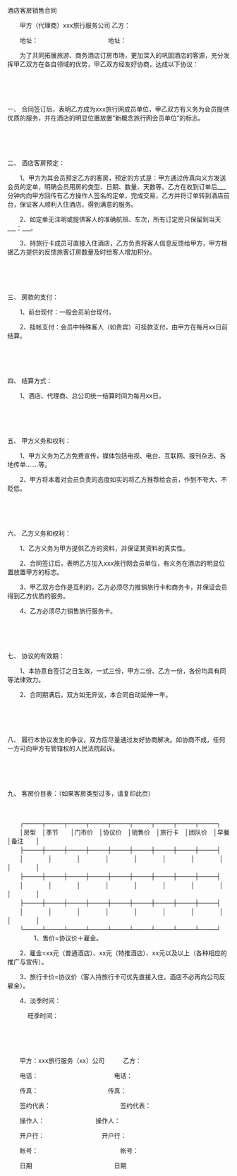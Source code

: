 



酒店客房销售合同



 

　　甲方（代理商）xxx旅行服务公司 乙方：

　　地址：　　　　　　　　　　　 地址：　　

　　为了共同拓展旅游、商务酒店订房市场，更加深入的巩固酒店的客源，充分发挥甲乙双方在各自领域的优势，甲乙双方经友好协商，达成以下协议：

　　

　　

一、
合同签订后，表明乙方成为xxx旅行网成员单位，甲乙双方有义务为会员提供优质的服务，并在酒店的明显位置放置“新概念旅行网会员单位”的标志。

　　

　　

二、
酒店客房预定：

　　1、甲方为其会员预定乙方的客房，预定的方式是：甲方通过传真向义方发送会员的定单，明确会员用房的类型、日期、数量、天数等。乙方在收到订单后___分钟内向甲方回传有乙方操作人签名的定单，完成交易，乙方并将订单转到酒店前台，保证客人顺利入住酒店，得到满意的服务。

　　2、如定单无注明或提供客人的准确航班、车次，所有订定房只保留到当天___：___。

　　3、持旅行卡成员可直接入住酒店，乙方负责将客人信息反馈给甲方，甲方根据乙方提供的反馈旅客订房数量及时给客人增加积分。

　　

　　

三、
房款的支付：

　　1、前台现付：一般会员前台现付。

　　2、挂帐支付：会员中特殊客人（如贵宾）可挂款支付，由甲方在每月xx日前结算。

　　

　　

四、
结算方式：

　　1、酒店、代理商、总公司统一结算时间为每月xx日。

　　

　　

五、
甲方义务和权利：

　　1、甲方义务为乙方免费宣传，媒体包括电视、电台、互联网、报刊杂志、各地传单…….等。

　　2、甲方将本着对会员负责的态度如实的将乙方推荐给会员，作到不夸大、不贬低。

　　

　　

六、
乙方义务和权利：

　　1、乙方义务为甲方提供乙方的资料，并保证其资料的真实性。

　　2、合同签订后，表明乙方加入xxx旅行网会员单位，有义务在酒店的明显位置放置甲方的标志。

　　3、甲乙双方合作是互利的，乙方必须尽力推销旅行卡和商务卡，并保证会员得到乙方优质的服务。

　　4、乙方必须尽力销售旅行服务卡。

　　

　　

七、
协议的有效期：

　　1、本协意自签订之日生效，一式三份，甲方二份、乙方一份，各份均具有同等法律效力。

　　2、合同期满后，双方如无异议，本合同自动延伸一年。

　　

　　

八、
履行本协议发生的争议，双方应尽量通过友好协商解决。如协商不成，任何一方可向甲方有管辖权的人民法院起诉。

　　

　　

九、
客房价目表：（如果客房类型过多，请复印此页）

　　


　　┌────┬────┬────┬────┬────┬────┬────┬────┬────┐
　　│房型　│季节　　│门市价　│协议价　│销售价　│旅行卡　│团队价　│早餐　　│备注　　│
　　├────┼────┼────┼────┼────┼────┼────┼────┼────┤
　　│　　　　│　　　　│　　　　│　　　　│　　　　│　　　　│　　　　│　　　　│　　　　│
　　├────┼────┼────┼────┼────┼────┼────┼────┼────┤
　　│　　　　│　　　　│　　　　│　　　　│　　　　│　　　　│　　　　│　　　　│　　　　│
　　├────┼────┼────┼────┼────┼────┼────┼────┼────┤
　　│　　　　│　　　　│　　　　│　　　　│　　　　│　　　　│　　　　│　　　　│　　　　│
　　└────┴────┴────┴────┴────┴────┴────┴────┴────┘
　　
　　1、售价=协议价＋雇金。

　　2、雇金=xx元（普通酒店）、xx元（特推酒店）、xx元以及以上（各种相应的推广与宣传）。

　　3、旅行卡价=协议价（客人持旅行卡可优先直接入住，酒店不必再向公司反雇金）。

　　4、淡季时间：

　　 　旺季时间：

　　

　　

　　甲方：xxx旅行服务（xx）公司　　　乙方：

　　电话：　　　　　　　　　　　　 电话：

　　传真：　　　　　　　　　　　 传真：

　　签约代表：　　　 　　　　　　　　签约代表：

　　操作人： 　　　　　　　　操作人：

　　开户行：　 　　　　　　　　开户行：

　　帐号：　 　　　　　　　　　　　　帐号：

　　日期　 　　　　　　　　　　　　日期